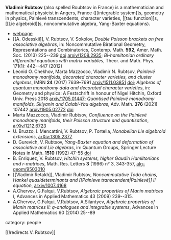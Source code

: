 __Vladimir Rubtsov__ (also spelled Roubtsov in France) is a mathematician and mathematical physicist in Angers, France ([[integrable system]]s, geometry in physics, Painlevé transcendents, character varieties, [[tau function]]s, [[Lie algebroid]]s, noncommutative algebra, Yang-Baxter equations).

* [webpage](https://www.math.univ-angers.fr/~volodya/index_uk.html)
* [[A. Odesskii]], V. Rubtsov, V. Sokolov, _Double Poisson brackets on free associative algebras_, in: Noncommutative Birational Geometry, Representations and Combinatorics, Contemp. Math. __592__, Amer. Math. Soc. (2013) 225--239 [doi](https://arxiv.org/abs/1208.2935) [arxiv/1208.2935](https://arxiv.org/abs/1208.2935); _Bi-hamiltonian ordinary differential equations with matrix variables_, Theor. and Math. Phys. 171(1): 442--447 (2012)
* Leonid O. Chekhov, Marta Mazzocco, Vladimir N. Rubtsov, _Painlevé monodromy manifolds, decorated character varieties, and cluster algebras_, IMRN __24__ (2017) 7639–7691 [arxiv/1511.03851](https://arxiv.org/abs/1511.03851) [doi](https://doi.org/10.1093/imrn/rnw219); _Algebras of quantum monodromy data and decorated character varieties_, in: Geometry and physics: A Festschrift in honour of Nigel Hitchin, Oxford Univ. Press 2018 [arxiv/1705.01447](https://arxiv.org/abs/1705.01447); _Quantised Painlevé monodromy manifolds, Sklyanin and Calabi-Yau algebras_, Adv. Math. __376__ (2021) 107442 [arxiv/1905.02772](https://arxiv.org/abs/1905.02772) [doi](https://doi.org/10.1016/j.aim.2020.107442)
* Marta Mazzocco, Vladimir Rubtsov, _Confluence on the Painlevé monodromy manifolds, their Poisson structure and quantisation_, [arXiv/1212.6723](https://arxiv.org/abs/1212.6723)
* U. Bruzzo, I. Mencattini, V. Rubtsov, P. Tortella, _Nonabelian Lie algebroid extensions_, [arXiv:1305.2377](https://arxiv.org/abs/1305.2377)
* D. Gurevich, V. Rubtsov, _Yang-Baxter equation and deformation of associative and Lie algebras_, in: Quantum Groups, Springer Lecture Notes in Math. __1510__ (1992) 47-55 [doi](https://doi.org/10.1007/BFb0101177)
* B. Enriquez, V. Rubtsov, _Hitchin systems, higher Gaudin Hamiltonians and r-matrices_, Math. Res. Letters __3__ (1996) n&#176; 3, 343-357,  [alg-geom/9503010](https://arxiv.org/abs/alg-geom/9503010)
* [[Vladimir Retakh]], Vladimir Rubtsov, _Noncommutative Toda chains, Hankel quasideterminants and [[Painleve transcendent|Painlevé]] II equation_, [arxiv/1007.4168](https://arxiv.org/abs/1007.4168)
* A.Chervov, G.Falqui, V.Rubtsov, _Algebraic properties of Manin matrices I_, Advances in Applied Mathematics 43 (2009) 239--315.
* A.Chervov, G.Falqui, V.Rubtsov, A.Silantyev, _Algebraic properties of Manin matrices II: q-analogues and integrable systems_, Advances in Applied Mathematics 60 (2014) 25--89

category: people

[[!redirects V. Rubtsov]]

